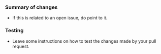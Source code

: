 ### Summary of changes
- If this is related to an open issue, do point to it.

### Testing
- Leave some instructions on how to test the changes made by your pull
  request.
